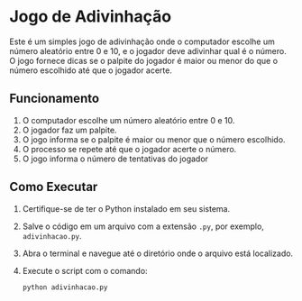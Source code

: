 # Jogo de Adivinhação

Este é um simples jogo de adivinhação onde o computador escolhe um número aleatório entre 0 e 10, e o jogador deve adivinhar qual é o número. O jogo fornece dicas se o palpite do jogador é maior ou menor do que o número escolhido até que o jogador acerte.

## Funcionamento

1. O computador escolhe um número aleatório entre 0 e 10.
2. O jogador faz um palpite.
3. O jogo informa se o palpite é maior ou menor que o número escolhido.
4. O processo se repete até que o jogador acerte o número.
5. O jogo informa o número de tentativas do jogador

## Como Executar

1. Certifique-se de ter o Python instalado em seu sistema.
2. Salve o código em um arquivo com a extensão `.py`, por exemplo, `adivinhacao.py`.
3. Abra o terminal e navegue até o diretório onde o arquivo está localizado.
4. Execute o script com o comando:

   ```bash
   python adivinhacao.py